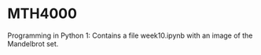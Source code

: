 # MTH4000
Programming in Python 1:
Contains a file week10.ipynb with an image of the Mandelbrot set.
